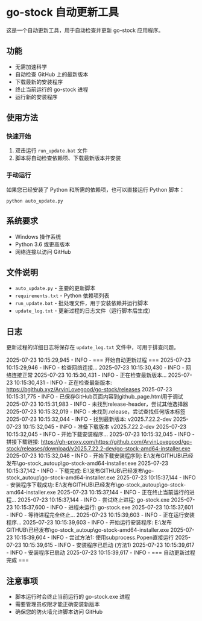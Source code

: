 # go-stock 自动更新工具

这是一个自动更新工具，用于自动检查并更新 go-stock 应用程序。

## 功能
- 无需加速科学
- 自动检查 GitHub 上的最新版本
- 下载最新的安装程序
- 终止当前运行的 go-stock 进程
- 运行新的安装程序

## 使用方法

### 快速开始

1. 双击运行 `run_update.bat` 文件
2. 脚本将自动检查依赖项、下载最新版本并安装

### 手动运行

如果您已经安装了 Python 和所需的依赖项，也可以直接运行 Python 脚本：

```
python auto_update.py
```

## 系统要求

- Windows 操作系统
- Python 3.6 或更高版本
- 网络连接以访问 GitHub

## 文件说明

- `auto_update.py` - 主要的更新脚本
- `requirements.txt` - Python 依赖项列表
- `run_update.bat` - 批处理文件，用于安装依赖并运行脚本
- `update_log.txt` - 更新过程的日志文件（运行脚本后生成）

## 日志

更新过程的详细日志将保存在 `update_log.txt` 文件中，可用于排查问题。


2025-07-23 10:15:29,945 - INFO - === 开始自动更新过程 ===
2025-07-23 10:15:29,946 - INFO - 检查网络连接...
2025-07-23 10:15:30,430 - INFO - 网络连接正常
2025-07-23 10:15:30,431 - INFO - 正在检查最新版本...
2025-07-23 10:15:30,431 - INFO - 正在检查最新版本: https://bgithub.xyz/ArvinLovegood/go-stock/releases
2025-07-23 10:15:31,775 - INFO - 已保存GitHub页面内容到github_page.html用于调试
2025-07-23 10:15:31,983 - INFO - 未找到release-header，尝试其他选择器
2025-07-23 10:15:32,019 - INFO - 未找到.release，尝试查找任何版本标签
2025-07-23 10:15:32,044 - INFO - 找到最新版本: v2025.7.22.2-dev
2025-07-23 10:15:32,045 - INFO - 准备下载版本 v2025.7.22.2-dev
2025-07-23 10:15:32,045 - INFO - 开始下载安装程序...
2025-07-23 10:15:32,045 - INFO - 拼接下载链接: https://gh-proxy.com/https://github.com/ArvinLovegood/go-stock/releases/download/v2025.7.22.2-dev/go-stock-amd64-installer.exe
2025-07-23 10:15:32,046 - INFO - 开始下载安装程序到: E:\发布GITHUB\已经发布\go-stock_autoup\go-stock-amd64-installer.exe
2025-07-23 10:15:37,142 - INFO - 
下载完成: E:\发布GITHUB\已经发布\go-stock_autoup\go-stock-amd64-installer.exe
2025-07-23 10:15:37,144 - INFO - 安装程序下载成功: E:\发布GITHUB\已经发布\go-stock_autoup\go-stock-amd64-installer.exe
2025-07-23 10:15:37,144 - INFO - 正在终止当前运行的进程...
2025-07-23 10:15:37,144 - INFO - 尝试终止进程: go-stock.exe
2025-07-23 10:15:37,600 - INFO - 进程未运行: go-stock.exe
2025-07-23 10:15:37,601 - INFO - 等待进程完全终止...
2025-07-23 10:15:39,603 - INFO - 正在运行安装程序...
2025-07-23 10:15:39,603 - INFO - 开始运行安装程序: E:\发布GITHUB\已经发布\go-stock_autoup\go-stock-amd64-installer.exe
2025-07-23 10:15:39,604 - INFO - 尝试方法1: 使用subprocess.Popen直接运行
2025-07-23 10:15:39,615 - INFO - 安装程序已启动 (方法1)
2025-07-23 10:15:39,617 - INFO - 安装程序已启动
2025-07-23 10:15:39,617 - INFO - === 自动更新过程完成 ===


## 注意事项

- 脚本运行时会终止当前运行的 go-stock.exe 进程
- 需要管理员权限才能正确安装新版本
- 确保您的防火墙允许脚本访问 GitHub